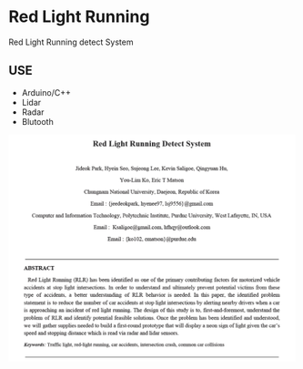# Red Light Running  
Red Light Running detect System  

## USE  
- Arduino/C++    
- Lidar  
- Radar  
- Blutooth  

![img](/img.PNG)
